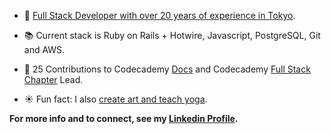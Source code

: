 

- 🌳 [Full Stack Developer with over 20 years of experience in Tokyo](https://gracekishino.github.io/).
- 📚 Current stack is Ruby on Rails + Hotwire, Javascript, PostgreSQL, Git and AWS.
- 💞 25 Contributions to Codecademy [Docs](https://github.com/Codecademy/docs) and Codecademy [Full Stack Chapter](https://community.codecademy.com/full-stack/) Lead.

- ☀️ Fun fact: I also [create art and teach yoga](https://twigtea.com).

**For more info and to connect, see my [Linkedin Profile](https://www.linkedin.com/in/gracekishino/).**




<!--
**gracekishino/gracekishino** is a ✨ _special_ ✨ repository because its `README.md` (this file) appears on your GitHub profile.

Here are some ideas to get you started:

- 👯 I’m looking to collaborate on ...
- 🤔 I’m looking for help with ...
- 💬 Ask me about ...
- 📫 How to reach me: ...
- 😄 Pronouns: ...
- ⚡ Fun fact: ...
-->

